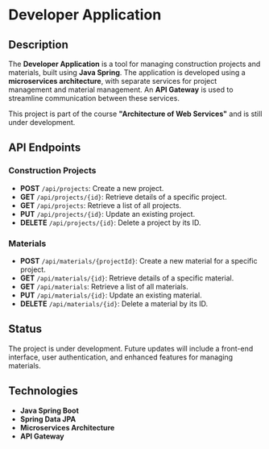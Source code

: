 # Developer Application

## Description

The **Developer Application** is a tool for managing construction projects and materials, built using **Java Spring**. The application is developed using a **microservices architecture**, with separate services for project management and material management. An **API Gateway** is used to streamline communication between these services.  

This project is part of the course **"Architecture of Web Services"** and is still under development.

## API Endpoints

### Construction Projects

- **POST** `/api/projects`: Create a new project.  
- **GET** `/api/projects/{id}`: Retrieve details of a specific project.  
- **GET** `/api/projects`: Retrieve a list of all projects.  
- **PUT** `/api/projects/{id}`: Update an existing project.  
- **DELETE** `/api/projects/{id}`: Delete a project by its ID.  

### Materials

- **POST** `/api/materials/{projectId}`: Create a new material for a specific project.  
- **GET** `/api/materials/{id}`: Retrieve details of a specific material.  
- **GET** `/api/materials`: Retrieve a list of all materials.  
- **PUT** `/api/materials/{id}`: Update an existing material.  
- **DELETE** `/api/materials/{id}`: Delete a material by its ID.  

## Status

The project is under development. Future updates will include a front-end interface, user authentication, and enhanced features for managing materials.

## Technologies

- **Java Spring Boot**  
- **Spring Data JPA**  
- **Microservices Architecture**  
- **API Gateway**  
